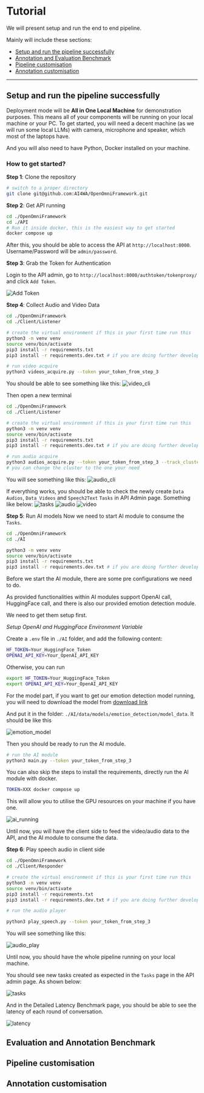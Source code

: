 # Tutorial

We will present setup and run the end to end pipeline.

Mainly will include these sections:

- [Setup and run the pipeline successfully](#setup-and-run-the-pipeline-successfully)
- [Annotation and Evaluation Benchmark](#annotation-and-evaluation-benchmark)
- [Pipeline customisation](#pipeline-customisation)
- [Annotation customisation](#annotation-customisation)

---

## Setup and run the pipeline successfully

Deployment mode will be **All in One Local Machine** for demonstration purposes.
This means all of your components will be running on your local machine or your PC.
To get started, you will need a decent machine (as we will run some local LLMs) with camera, microphone and speaker,
which most of the laptops have.

And you will also need to have Python, Docker installed on your machine.

### How to get started?

**Step 1**: Clone the repository

```bash
# switch to a proper directory
git clone git@github.com:AI4WA/OpenOmniFramework.git
```

**Step 2**: Get API running

```bash
cd ./OpenOmniFramework
cd ./API
# Run it inside docker, this is the easiest way to get started
docker compose up
```

After this, you should be able to access the API at `http://localhost:8000`.
Username/Password will be `admin/password`.

**Step 3**: Grab the Token for Authentication

Login to the API admin, go to `http://localhost:8000/authtoken/tokenproxy/` and click `Add Token`.

![Add Token](./images/grab_token.png)

**Step 4**: Collect Audio and Video Data

```bash
cd ./OpenOmniFramework
cd ./Client/Listener

# create the virtual environment if this is your first time run this
python3 -m venv venv
source venv/bin/activate
pip3 install -r requirements.txt
pip3 install -r requirements.dev.txt # if you are doing further development

# run video acquire
python3 videos_acquire.py --token your_token_from_step_3
```

You should be able to see something like this:
![video_cli](./images/video_cli.png)

Then open a new terminal

```bash
cd ./OpenOmniFramework
cd ./Client/Listener

# create the virtual environment if this is your first time run this
python3 -m venv venv
source venv/bin/activate
pip3 install -r requirements.txt
pip3 install -r requirements.dev.txt # if you are doing further development

# run audio acquire
python3 audios_acquire.py --token your_token_from_step_3 --track_cluster CLUSTER_GPT_4O_ETE_CONVERSATION 
# you can change the cluster to the one your need
```

You will see something like this:
![audio_cli](./images/audio_cli.png)

If everything works, you should be able to check the newly create `Data Audios`, `Data Videos` and `Speech2Text` `Tasks`
in API Admin page.
Something like below:
![tasks](./images/Tasks.png)
![audio](./images/Audio.png)
![video](./images/video.png)

**Step 5**: Run AI models
Now we need to start AI module to consume the `Tasks`.

```bash
cd ./OpenOmniFramework
cd ./AI

python3 -m venv venv
source venv/bin/activate
pip3 install -r requirements.txt
pip3 install -r requirements.dev.txt # if you are doing further development
```

Before we start the AI module, there are some pre configurations we need to do.

As provided functionalities within AI modules support OpenAI call, HuggingFace call, and there is also our provided
emotion detection module.

We need to get them setup first.

*Setup OpenAI and HuggingFace Environment Variable*

Create a `.env` file in `./AI` folder, and add the following content:

```bash
HF_TOKEN=Your_HuggingFace_Token
OPENAI_API_KEY=Your_OpenAI_API_KEY
```

Otherwise, you can run

```bash
export HF_TOKEN=Your_HuggingFace_Token
export OPENAI_API_KEY=Your_OpenAI_API_KEY
```

For the model part, if you want to get our emotion detection model running, you will need to download the model
from [download link](https://openomni.s3.eu-west-1.amazonaws.com/models/emotion_detection.zip)

And put it in the folder: `./AI/data/models/emotion_detection/model_data`.
It should be like this

![emotion_model](./images/model_data.png)

Then you should be ready to run the AI module.

```bash
# run the AI module
python3 main.py --token your_token_from_step_3
```

You can also skip the steps to install the requirements, directly run the AI module with docker.

```bash
TOKEN=XXX docker compose up
```

This will allow you to utilise the GPU resources on your machine if you have one.

![ai_running](./images/ai_running.png)

Until now, you will have the client side to feed the video/audio data to the API, and the AI module to consume the data.

**Step 6**: Play speech audio in client side

```bash
cd ./OpenOmniFramework
cd ./Client/Responder

# create the virtual environment if this is your first time run this
python3 -m venv venv
source venv/bin/activate
pip3 install -r requirements.txt
pip3 install -r requirements.dev.txt # if you are doing further development

# run the audio player

python3 play_speech.py --token your_token_from_step_3
```

You will see something like this:

![audio_play](./images/audio_speech.png)

Until now, you should have the whole pipeline running on your local machine.

You should see new tasks created as expected in the `Tasks` page in the API admin page.
As shown below:

![tasks](./images/full_tasks.png)

And in the Detailed Latency Benchmark page, you should be able to see the latency of each round of conversation.

![latency](./images/detailed_latency.png)

## Evaluation and Annotation Benchmark

## Pipeline customisation

## Annotation customisation
